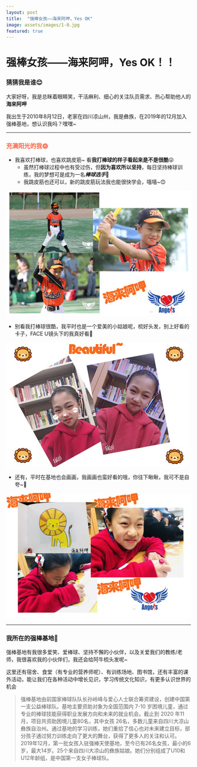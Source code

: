 ```yaml
---
layout: post
title:  "强棒女孩——海来阿呷，Yes OK"
image: assets/images/1-0.jpg
featured: true
---
```

# 强棒女孩——海来阿呷，Yes OK！！  
### 猜猜我是谁😊
大家好呀，我是总眯着眼睛笑，干活麻利、细心的关注队员需求、热心帮助他人的**海来阿呷**

我出生于2010年8月12日，老家在四川凉山州，我是彝族，在2019年的12月加入强棒基地，想认识我吗？嘿嘿~

****  

### <font color=#FF6347>**充满阳光的我🌞**</font>  
* 我喜欢打棒球，也喜欢跳皮筋~ 看**我打棒球的样子看起来是不是很酷**😜  
  * 虽然打棒球过程中也有受过伤，但**因为喜欢所以坚持**，每日坚持棒球训练，我的梦想可是成为一名***棒球选手***🧭  
  * 我跳皮筋也还可以，新的跳皮筋玩法我也能很快学会，嘻嘻~😊  

![打棒球的我](../assets/images/充满阳光的我2.jpg)  
* 别看我打棒球很酷，我平时也是一个爱美的小姑娘呢，梳好头发，别上好看的卡子，FACE U镜头下的我真好看👩  

![爱美的我](../assets/images/未标题-4.jpg) 
* 还有，平时在基地也会画画，我画画也蛮好看的哦，你往下瞅瞅，我可不是自夸~🦁  

![画画的我](../assets/images/未标题-3.jpg) 
***  

### 我所在的强棒基地🏏
强棒基地有我很多爱笑、爱棒球、坚持不懈的小伙伴，以及关爱我们的教练/老师，我很喜欢我的小伙伴们，我还会给阿牛梳头发呢~  

这里还有宿舍、食堂（有专业的营养师呢）、有训练场地、图书馆，还有丰富的课外活动，能让我们在各种活动中增长见识，学习传统文化知识，有更多认识世界的机会

>强棒基地由前国家棒球队队长孙岭峰与爱心人士联合筹资建设，创建中国第一支公益棒球队。基地主要资助对象为全国范围内 7-10 岁困境儿童，通过专业的棒球技能获得职业发展方向和未来的就业机会。截止到 2020 年11月，项目共资助困境儿童80名，其中女孩 26名，多数儿童来自四川大凉山彝族自治州。通过基地的学习训练，她们重拾了信心也对未来建立目标，部分孩子通过努力训练走向了更大的舞台，获得了更多人的关注和认可。  
2019年12月，第一批女孩入驻强棒天使基地，至今已有26名女孩，最小的6岁，最大14岁。25个来自四川大凉山的彝族姑娘。她们分别组成了U10和U12年龄组，是中国第一支女子棒球队。
